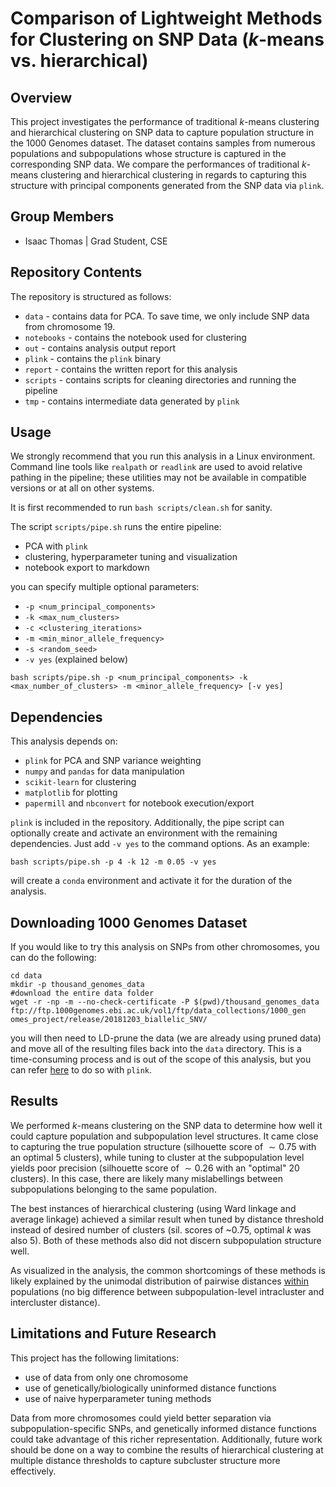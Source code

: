 # Comparison of Lightweight Methods for Clustering on SNP Data ($k$-means vs. hierarchical)

## Overview

This project investigates the performance of traditional $k$-means clustering and hierarchical clustering on SNP data to capture population structure in the 1000 Genomes dataset. The dataset contains samples from numerous populations and subpopulations whose structure is captured in the corresponding SNP data. We compare the performances of traditional $k$-means clustering and hierarchical clustering in regards to capturing this structure with principal components generated from the SNP data via `plink`.

## Group Members

* Isaac Thomas | Grad Student, CSE

## Repository Contents

The repository is structured as follows:
* `data` - contains data for PCA. To save time, we only include SNP data from chromosome 19.
* `notebooks` - contains the notebook used for clustering
* `out` - contains analysis output report
* `plink` - contains the `plink` binary
* `report` - contains the written report for this analysis
* `scripts` - contains scripts for cleaning directories and running the pipeline 
* `tmp` - contains intermediate data generated by `plink`


## Usage

We strongly recommend that you run this analysis in a Linux environment. Command line tools like `realpath` or `readlink` are used to avoid relative pathing in the pipeline; these utilities may not be available in compatible versions or at all on other systems.

It is first recommended to run `bash scripts/clean.sh` for sanity.

The script `scripts/pipe.sh` runs the entire pipeline:
* PCA with `plink`
* clustering, hyperparameter tuning and visualization
* notebook export to markdown

you can specify multiple optional parameters:
 * `-p <num_principal_components>` 
 * `-k <max_num_clusters>`
 * `-c <clustering_iterations>`
 * `-m <min_minor_allele_frequency>`
 * `-s <random_seed>`
 * `-v yes` (explained below)

`bash scripts/pipe.sh -p <num_principal_components> -k <max_number_of_clusters> -m <minor_allele_frequency> [-v yes]`

## Dependencies

This analysis depends on:
* `plink` for PCA and SNP variance weighting
* `numpy` and `pandas` for data manipulation 
* `scikit-learn` for clustering
* `matplotlib` for plotting 
* `papermill` and `nbconvert` for notebook execution/export

`plink` is included in the repository. Additionally, the pipe script can optionally create and activate an environment with the remaining dependencies. Just add `-v yes` to the command options. As an example:

`bash scripts/pipe.sh -p 4 -k 12 -m 0.05 -v yes`

will create a `conda` environment and activate it for the duration of the analysis.

## Downloading 1000 Genomes Dataset

If you would like to try this analysis on SNPs from other chromosomes, you can do the following:
```
cd data
mkdir -p thousand_genomes_data
#download the entire data folder
wget -r -np -m --no-check-certificate -P $(pwd)/thousand_genomes_data ftp://ftp.1000genomes.ebi.ac.uk/vol1/ftp/data_collections/1000_gen
omes_project/release/20181203_biallelic_SNV/
```
you will then need to LD-prune the data (we are already using pruned data) and move all of the resulting files back into the `data` directory. This is a time-consuming process and is out of the scope of this analysis, but you can refer [here](https://www.cog-genomics.org/plink/1.9/ld) to do so with `plink`.

## Results

We performed $k$-means clustering on the SNP data to determine how well it could capture population and subpopulation level structures. It came close to capturing the true population structure (silhouette score of $\sim 0.75$ with an optimal 5 clusters), while tuning to cluster at the subpopulation level yields poor precision (silhouette score of $\sim 0.26$ with an "optimal" 20 clusters). In this case, there are likely many mislabellings between subpopulations belonging to the same population.

The best instances of hierarchical clustering (using Ward linkage and average linkage) achieved a similar result when tuned by distance threshold instead of desired number of clusters (sil. scores of ~0.75, optimal $k$ was also 5). Both of these methods also did not discern subpopulation structure well. 

As visualized in the analysis, the common shortcomings of these methods is likely explained by the unimodal distribution of pairwise distances <u>within</u> populations (no big difference between subpopulation-level intracluster and intercluster distance).

## Limitations and Future Research

This project has the following limitations:
* use of data from only one chromosome
* use of genetically/biologically uninformed distance functions
* use of naive hyperparameter tuning methods 

Data from more chromosomes could yield better separation via subpopulation-specific SNPs, and genetically informed distance functions could take advantage of this richer representation. Additionally, future work should be done on a way to combine the results of hierarchical clustering at multiple distance thresholds to capture subcluster structure more effectively.

